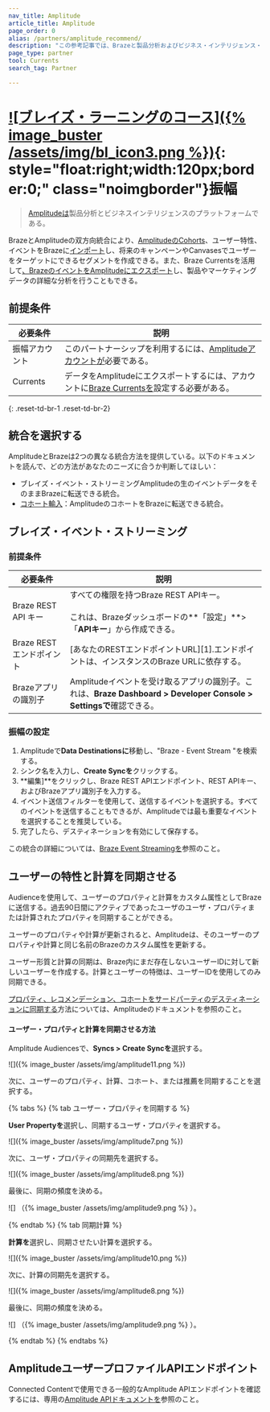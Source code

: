 ```yaml
---
nav_title: Amplitude
article_title: Amplitude
page_order: 0
alias: /partners/amplitude_recommend/
description: "この参考記事では、Brazeと製品分析およびビジネス・インテリジェンス・プラットフォームであるAmplitudeのパートナーシップについて概説している。"
page_type: partner
tool: Currents
search_tag: Partner

---
```


# [![ブレイズ・ラーニングのコース]({% image_buster /assets/img/bl_icon3.png %})](https://learning.braze.com/amplitude-integration-with-braze){: style="float:right;width:120px;border:0;" class="noimgborder"}振幅

> [Amplitudeは](https://amplitude.com/)製品分析とビジネスインテリジェンスのプラットフォームである。

BrazeとAmplitudeの双方向統合により、[AmplitudeのCohorts]({{site.baseurl}}/partners/data_and_infrastructure_agility/cohort_import/amplitude/)、ユーザー特性、イベントをBrazeに[インポート]({{site.baseurl}}/partners/data_and_infrastructure_agility/cohort_import/amplitude/)し、将来のキャンペーンやCanvasesでユーザーをターゲットにできるセグメントを作成できる。また、Braze Currentsを活用して[、BrazeのイベントをAmplitudeにエクスポート]({{site.baseurl}}/partners/data_and_infrastructure_agility/analytics/amplitude/amplitude_for_currents/#data-export-integration)し、製品やマーケティングデータの詳細な分析を行うこともできる。

## 前提条件

| 必要条件 | 説明 |
|---|---|
| 振幅アカウント | このパートナーシップを利用するには、[Amplitudeアカウントが](https://amplitude.com/)必要である。 |
| Currents | データをAmplitudeにエクスポートするには、アカウントに[Braze Currentsを]({{site.baseurl}}/user_guide/data_and_analytics/braze_currents/#access-currents)設定する必要がある。 |
{: .reset-td-br-1 .reset-td-br-2} 

## 統合を選択する 

AmplitudeとBrazeは2つの異なる統合方法を提供している。以下のドキュメントを読んで、どの方法があなたのニーズに合うか判断してほしい：

- ブレイズ・イベント・ストリーミングAmplitudeの生のイベントデータをそのままBrazeに転送できる統合。
- [コホート輸入]({{site.baseurl}}/partners/data_and_infrastructure_agility/cohort_import/amplitude/)：AmplitudeのコホートをBrazeに転送できる統合。

## ブレイズ・イベント・ストリーミング

### 前提条件

| 必要条件 | 説明 |
| ----------- | ----------- |
| Braze REST API キー | すべての権限を持つBraze REST APIキー。<br><br> これは、Brazeダッシュボードの**「設定」**>「**APIキー**」から作成できる。 |
| Braze RESTエンドポイント | \[あなたのRESTエンドポイントURL][1].エンドポイントは、インスタンスのBraze URLに依存する。 |
| Brazeアプリの識別子 | Amplitudeイベントを受け取るアプリの識別子。これは、**Braze Dashboard > Developer Console > Settingsで**確認できる。 |

### 振幅の設定

1. Amplitudeで**Data Destinationsに**移動し、"Braze - Event Stream "を検索する。
2. シンク名を入力し、**Create Syncを**クリックする。
3. **編集]**をクリックし、Braze REST APIエンドポイント、REST APIキー、およびBrazeアプリ識別子を入力する。
4. イベント送信フィルターを使用して、送信するイベントを選択する。すべてのイベントを送信することもできるが、Amplitudeでは最も重要なイベントを選択することを推奨している。 
5. 完了したら、デスティネーションを有効にして保存する。 

この統合の詳細については、[Braze Event Streamingを](https://www.docs.developers.amplitude.com/data/destinations/braze/)参照のこと。

## ユーザーの特性と計算を同期させる

Audienceを使用して、ユーザーのプロパティと計算をカスタム属性としてBrazeに送信する。過去90日間にアクティブであったユーザのユーザ・プロパティまたは計算されたプロパティを同期することができる。

ユーザーのプロパティや計算が更新されると、Amplitudeは、そのユーザーのプロパティや計算と同じ名前のBrazeのカスタム属性を更新する。

ユーザー形質と計算の同期は、Braze内にまだ存在しないユーザーIDに対して新しいユーザーを作成する。計算とユーザーの特徴は、ユーザーIDを使用してのみ同期できる。

[プロパティ、レコメンデーション、コホートをサードパーティのデスティネーションに同期する](https://help.amplitude.com/hc/en-us/articles/360060055531)方法については、Amplitudeのドキュメントを参照のこと。

#### ユーザー・プロパティと計算を同期させる方法

Amplitude Audiencesで、**Syncs > Create Syncを**選択する。

![]({% image_buster /assets/img/amplitude11.png %})

次に、ユーザーのプロパティ、計算、コホート、または推薦を同期することを選択する。 

{% tabs %}
{% tab ユーザー・プロパティを同期する %}

**User Propertyを**選択し、同期するユーザ・プロパティを選択する。

![]({% image_buster /assets/img/amplitude7.png %})

次に、ユーザ・プロパティの同期先を選択する。

![]({% image_buster /assets/img/amplitude8.png %})

最後に、同期の頻度を決める。

![] （{% image_buster /assets/img/amplitude9.png %} ）。

{% endtab %}
{% tab 同期計算 %}

**計算を**選択し、同期させたい計算を選択する。

![]({% image_buster /assets/img/amplitude10.png %})

次に、計算の同期先を選択する。

![]({% image_buster /assets/img/amplitude8.png %})

最後に、同期の頻度を決める。

![] （{% image_buster /assets/img/amplitude9.png %} ）。

{% endtab %}
{% endtabs %}

## AmplitudeユーザープロファイルAPIエンドポイント

Connected Contentで使用できる一般的なAmplitude APIエンドポイントを確認するには、専用の[Amplitude APIドキュメントを]({{site.baseurl}}/partners/data_and_infrastructure_agility/analytics/amplitude/amplitude_user_profile_api/)参照のこと。
